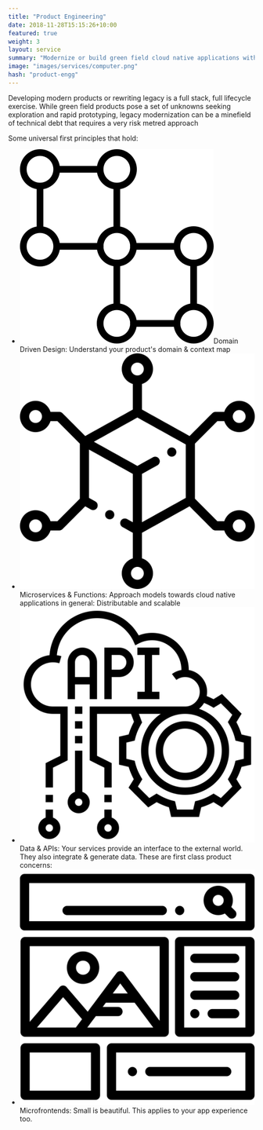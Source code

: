 ```yaml
---
title: "Product Engineering"
date: 2018-11-28T15:15:26+10:00
featured: true
weight: 3
layout: service
summary: "Modernize or build green field cloud native applications with a strong focus on microservices architecture & domain driven design."
image: "images/services/computer.png"
hash: "product-engg"
---
```


Developing modern products or rewriting legacy is a full stack, full lifecycle exercise. While green field products pose a set of unknowns seeking exploration and rapid prototyping, legacy modernization can be a minefield of technical debt that requires a very risk metred approach

Some universal first principles that hold: 

- <span class="icon-serv"><img src="../images/icons/ddd.svg" /></span>Domain Driven Design: Understand your product's domain & context map
- <span class="icon-serv"><img src="../images/icons/services.svg" /></span>Microservices & Functions: Approach models towards cloud native applications in general: Distributable and scalable
- <span class="icon-serv"><img src="../images/icons/apis.svg" /></span>Data & APIs: Your services provide an interface to the external world. They also integrate & generate data. These are first class product concerns:
- <span class="icon-serv"><img src="../images/icons/microfrontends.svg" /></span>Microfrontends: Small is beautiful. This applies to your app experience too.

